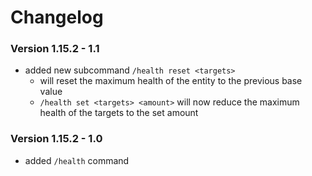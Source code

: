 # Changelog

### Version 1.15.2 - 1.1
 - added new subcommand `/health reset <targets>`
     - will reset the maximum health of the entity to the previous base value
     - `/health set <targets> <amount>` will now reduce the maximum health of the targets to the set amount

### Version 1.15.2 - 1.0
 - added `/health` command